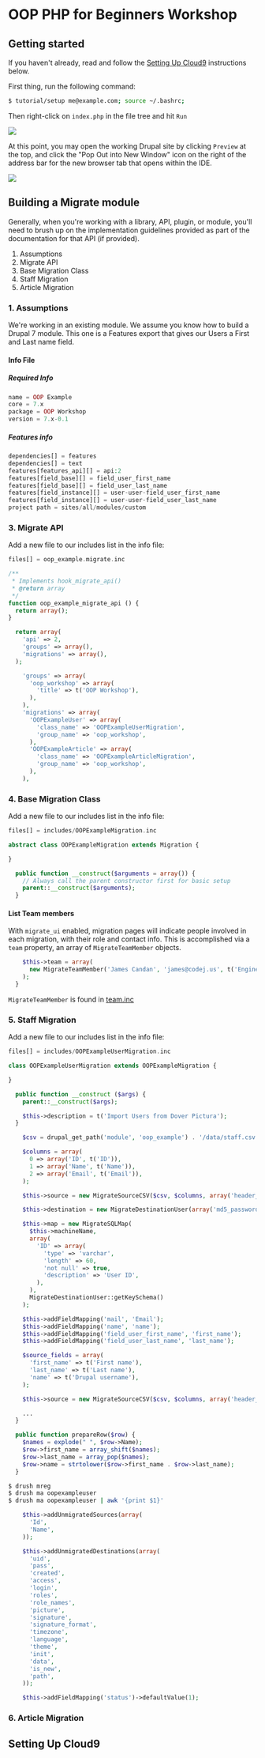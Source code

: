 # OOP PHP for Beginners Workshop

## Getting started

If you haven't already, read and follow the [Setting Up Cloud9](#setting-up-cloud9) instructions below.

First thing, run the following command:
```sh
$ tutorial/setup me@example.com; source ~/.bashrc;
```

Then right-click on `index.php` in the file tree and hit `Run`

![](https://github.com/jcandan/oop-php-d7-workshop/raw/master/tutorial/img/run-index.gif)

At this point, you may open the working Drupal site by clicking `Preview` at the top, and click the "Pop Out into 
New Window" icon on the right of the address bar for the new browser tab that opens within the IDE.

![](https://github.com/jcandan/oop-php-d7-workshop/raw/master/tutorial/img/preview.gif)


## Building a Migrate module

Generally, when you're working with a library, API, plugin, or module, you'll need to brush up on the implementation 
guidelines provided as part of the documentation for that API (if provided).

1. Assumptions
3. Migrate API
4. Base Migration Class
5. Staff Migration
6. Article Migration

### 1. Assumptions

We're working in an existing module. We assume you know how to build a Drupal 7 module. This one is a Features export 
that gives our Users a First and Last name field.

#### Info File

##### Required Info

```php
name = OOP Example
core = 7.x
package = OOP Workshop
version = 7.x-0.1
```

##### Features info

```php
dependencies[] = features
dependencies[] = text
features[features_api][] = api:2
features[field_base][] = field_user_first_name
features[field_base][] = field_user_last_name
features[field_instance][] = user-user-field_user_first_name
features[field_instance][] = user-user-field_user_last_name
project path = sites/all/modules/custom
```

### 3. Migrate API

Add a new file to our includes list in the info file:

```php
files[] = oop_example.migrate.inc
```

```php
/**
 * Implements hook_migrate_api()
 * @return array
 */
function oop_example_migrate_api () {
  return array();
}
```

```php
  return array(
    'api' => 2,
    'groups' => array(),
    'migrations' => array(),
  );
```

```php
    'groups' => array(
      'oop_workshop' => array(
        'title' => t('OOP Workshop'),
      ),
    ),
    'migrations' => array(
      'OOPExampleUser' => array(
        'class_name' => 'OOPExampleUserMigration',
        'group_name' => 'oop_workshop',
      ),
      'OOPExampleArticle' => array(
        'class_name' => 'OOPExampleArticleMigration',
        'group_name' => 'oop_workshop',
      ),
    ),
```

### 4. Base Migration Class

Add a new file to our includes list in the info file:

```php
files[] = includes/OOPExampleMigration.inc
```

```php
abstract class OOPExampleMigration extends Migration {

}
```

```php
  public function __construct($arguments = array()) {
    // Always call the parent constructor first for basic setup
    parent::__construct($arguments);
  }
```
#### List Team members

With `migrate_ui` enabled, migration pages will indicate people involved in each migration, with their role 
and contact info. This is accomplished via a `team` property, an array of `MigrateTeamMember` objects.

```php
    $this->team = array(
      new MigrateTeamMember('James Candan', 'james@codej.us', t('Engineer')),
    );
  }
```
`MigrateTeamMember` is found in [team.inc](http://www.drupalcontrib.org/api/drupal/contributions%21migrate%21includes%21team.inc/class/MigrateTeamMember/7)


### 5. Staff Migration

Add a new file to our includes list in the info file:

```php
files[] = includes/OOPExampleUserMigration.inc
```

```php
class OOPExampleUserMigration extends OOPExampleMigration {

}
```

```php
  public function __construct ($args) {
    parent::__construct($args);

    $this->description = t('Import Users from Dover Pictura');
  }
```

```php
    $csv = drupal_get_path('module', 'oop_example') . '/data/staff.csv';

    $columns = array(
      0 => array('ID', t('ID')),
      1 => array('Name', t('Name')),
      2 => array('Email', t('Email')),
    );

    $this->source = new MigrateSourceCSV($csv, $columns, array('header_rows' => 1));
```

```php
    $this->destination = new MigrateDestinationUser(array('md5_passwords' => TRUE));

    $this->map = new MigrateSQLMap(
      $this->machineName,
      array(
        'ID' => array(
          'type' => 'varchar',
          'length' => 60,
          'not null' => true,
          'description' => 'User ID',
        ),
      ),
      MigrateDestinationUser::getKeySchema()
    );
```

```php
    $this->addFieldMapping('mail', 'Email');
    $this->addFieldMapping('name', 'name');
    $this->addFieldMapping('field_user_first_name', 'first_name');
    $this->addFieldMapping('field_user_last_name', 'last_name');
```

```php
    $source_fields = array(
      'first_name' => t('First name'),
      'last_name' => t('Last name'),
      'name' => t('Drupal username'),
    );

    $this->source = new MigrateSourceCSV($csv, $columns, array('header_rows' => 1), $source_fields);

    ...
  }

  public function prepareRow($row) {
    $names = explode(" ", $row->Name);
    $row->first_name = array_shift($names);
    $row->last_name = array_pop($names);
    $row->name = strtolower($row->first_name . $row->last_name);
  }
```

```sh
$ drush mreg
$ drush ma oopexampleuser
$ drush ma oopexampleuser | awk '{print $1}'
```

```php
    $this->addUnmigratedSources(array(
      'Id',
      'Name',
    ));

    $this->addUnmigratedDestinations(array(
      'uid',
      'pass',
      'created',
      'access',
      'login',
      'roles',
      'role_names',
      'picture',
      'signature',
      'signature_format',
      'timezone',
      'language',
      'theme',
      'init',
      'data',
      'is_new',
      'path',
    ));
```

```php
    $this->addFieldMapping('status')->defaultValue(1);
```

### 6. Article Migration

## <a name="#setting-up-cloud9"></a>Setting Up Cloud9
